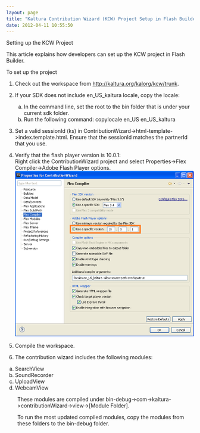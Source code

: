```yaml
---
layout: page
title: "Kaltura Contribution Wizard (KCW) Project Setup in Flash Builder"
date: 2012-04-11 10:55:50
---
```


<p class="mce-heading-2">
  Setting up the <span>KCW Project</span>
</p>

This article explains how developers can set up the KCW project in Flash Builder.

<p class="mce-procedure">
  To set up the project
</p>

1.  Check out the workspace from <http://kaltura.org/kalorg/kcw/trunk>.
2.  If your SDK does not include en\_US\_kaltura locale, copy the locale:<ol style="list-style-type: lower-alpha;">
      <li>
        In the command line, set the root to the bin folder that is under your current sdk folder.
      </li>
      <li>
        Run the following command: copylocale en_US en_US_kaltura
      </li>
    </ol>

3.  Set a valid sessionId (ks) in ContributionWizard->html-template->index.template.html. Ensure that the sessionId matches the partnerId that you use.
4.  Verify that the flash player version is 10.0.1:  
    Right click the ContributionWizard project and select Properties->Flex Compiler->Adobe Flash Player options.  
    <img src="../../assets/437.img">
5.  Compile the workspace.
6.  The contribution wizard includes the following modules:
<ol style="list-style-type: lower-alpha;">
  <li>
    SearchView
  </li>
  <li>
    SoundRecorder
  </li>
  <li>
    UploadView
  </li>
  <li>
    WebcamView
  </li>
</ol>

<p style="padding-left: 30px;">
  These modules are compiled under bin-debug->com->kaltura->contributionWizard->view->[Module Folder].
</p>

<p style="padding-left: 30px;">
  To run the most updated compiled modules, copy the modules from these folders to the bin-debug folder.
</p>